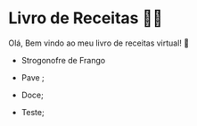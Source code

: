 # Livro de Receitas :man_cook:

Olá, Bem vindo ao meu livro de receitas virtual! :wave:

* Strogonofre de Frango

* Pave ;

* Doce;

* Teste;

  
